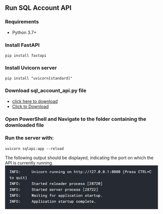 ## Run SQL Account API

### Requirements
- Python 3.7+

### Install FastAPI
```console 
pip install fastapi
```

### Install Uvicorn server
```console 
pip install "uvicorn[standard]"
```

### Download sql_account_api.py file
- [click here to download](sql_account_api.py?raw=true)
- <a href="/sql_account_api.py?raw=true" download>Click to Download</a>

### Open PowerShell and Navigate to the folder containing the downloaded file

### Run the server with:
```console 
uvicorn sqlapi:app --reload
```

The following output should be displayed, indicating the port on which the API is currently running.
![api](pic.png)